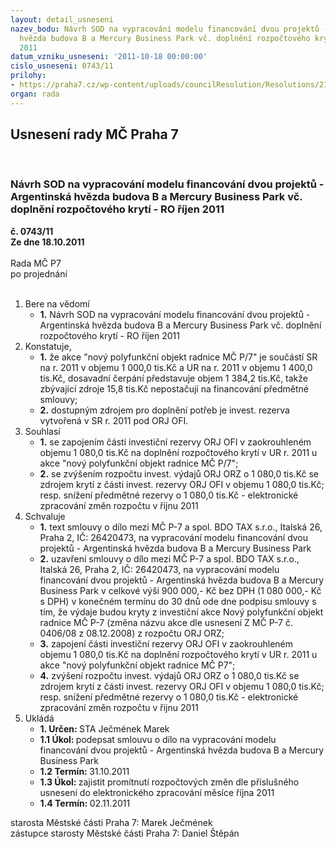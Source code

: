 ```yaml
---
layout: detail_usneseni
nazev_bodu: Návrh SOD na vypracování modelu financování dvou projektů - Argentinská
  hvězda budova B a Mercury Business Park vč. doplnění rozpočtového krytí - RO říjen
  2011
datum_vzniku_usneseni: '2011-10-18 00:00:00'
cislo_usneseni: 0743/11
prilohy:
- https://praha7.cz/wp-content/uploads/councilResolution/Resolutions/21282/48-11-smlouva_bdo_2011.doc
organ: rada
---
```

<div id="ucUsn_pList" class="usn">
	<span><h2>Usnesení rady MČ Praha 7 </h2>
<br></span><div class="standBody">
<span><h3>Návrh SOD na vypracování modelu financování dvou projektů - Argentinská hvězda budova B a Mercury Business Park vč. doplnění rozpočtového krytí - RO říjen 2011</h3></span><div class="center">
		<strong>č. 0743/11</strong><br>
	</div>
<div class="center">
		<strong>Ze dne 18.10.2011</strong><br><br>
	</div>Rada MČ P7<br> po projednání<br><br><ol>
<li>Bere na vědomí<ul><li>
<strong>1.</strong> Návrh SOD na vypracování modelu financování dvou projektů - Argentinská hvězda budova B a Mercury Business Park vč. doplnění rozpočtového krytí - RO říjen 2011</li></ul>
</li>
<li>Konstatuje,<ul>
<li>
<strong>1.</strong> že akce "nový polyfunkční objekt radnice MČ P/7" je součástí SR  na r. 2011  v objemu 1 000,0 tis.Kč a UR na r. 2011 v objemu 1 400,0 tis.Kč, dosavadní čerpání představuje objem 1 384,2 tis.Kč, takže zbývající zdroje 15,8 tis.Kč nepostačují na financování předmětné smlouvy; </li>
<li>
<strong>2.</strong> dostupným zdrojem pro doplnění potřeb je invest. rezerva vytvořená v SR r. 2011 pod ORJ OFI.</li>
</ul>
</li>
<li>Souhlasí<ul>
<li>
<strong>1.</strong> se zapojením části investiční rezervy ORJ OFI v zaokrouhleném objemu 1 080,0 tis.Kč na doplnění rozpočtového krytí v UR r. 2011 u akce "nový polyfunkční objekt radnice MČ P/7";</li>
<li>
<strong>2.</strong> se zvýšením rozpočtu invest. výdajů ORJ ORZ o 1 080,0 tis.Kč se zdrojem krytí z části invest. rezervy ORJ OFI v objemu 1 080,0 tis.Kč;  resp. snížení předmětné rezervy o 1 080,0 tis.Kč - elektronické zpracování změn rozpočtu v řijnu 2011</li>
</ul>
</li>
<li>Schvaluje<ul>
<li>
<strong>1.</strong> text  smlouvy o dílo mezi MČ P-7 a spol. BDO TAX s.r.o., Italská 26, Praha 2, IČ: 26420473, na vypracování modelu financování dvou projektů - Argentinská hvězda budova B a Mercury Business Park</li>
<li>
<strong>2.</strong> uzavření smlouvy o dílo mezi MČ P-7 a spol. BDO TAX s.r.o., Italská 26, Praha 2, IČ: 26420473, na vypracování modelu financování dvou projektů - Argentinská hvězda budova B a Mercury Business Park v celkové výši 900 000,- Kč bez DPH (1 080 000,- Kč s DPH) v konečném termínu do 30 dnů ode dne podpisu smlouvy s tím, že výdaje budou kryty  z investiční akce Nový polyfunkční objekt radnice MČ P-7 (změna názvu akce dle usnesení Z MČ P-7 č. 0406/08 z 08.12.2008) z rozpočtu ORJ ORZ;</li>
<li>
<strong>3.</strong> zapojení části investiční rezervy ORJ OFI v zaokrouhleném objemu 1 080,0 tis.Kč na doplnění rozpočtového krytí v UR r. 2011 u akce "nový polyfunkční objekt radnice MČ P7";</li>
<li>
<strong>4.</strong> zvýšení rozpočtu invest. výdajů ORJ ORZ o 1 080,0 tis.Kč se zdrojem krytí z části invest. rezervy ORJ OFI v objemu 1 080,0 tis.Kč;  resp. snížení předmětné rezervy o 1 080,0 tis.Kč - elektronické zpracování změn rozpočtu v řijnu 2011</li>
</ul>
</li>
<li>Ukládá<ul>
<li>
<strong>1. Určen: </strong>STA Ječmének Marek</li>
<li>
<strong>1.1 Úkol: </strong>podepsat smlouvu o dílo na vypracování modelu financování dvou projektů - Argentinská hvězda budova B a Mercury Business Park</li>
<li>
<strong>1.2 Termín: </strong>31.10.2011</li>
<li>
<strong>1.3 Úkol: </strong>zajistit promítnutí rozpočtových změn dle příslušného usnesení do elektronického zpracování měsíce října 2011</li>
<li>
<strong>1.4 Termín: </strong>02.11.2011</li>
</ul>
</li>
</ol>starosta Městské části Praha 7: Marek Ječmének<br>zástupce starosty Městské části Praha 7: Daniel Štěpán 
</div>
</div>